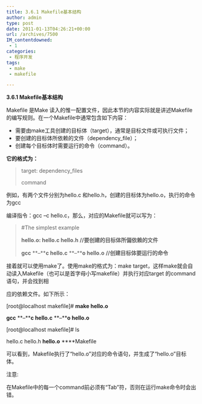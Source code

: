 ```yaml
---
title: 3.6.1 Makefile基本结构
author: admin
type: post
date: 2011-01-13T04:26:21+00:00
url: /archives/7500
IM_contentdowned:
 - 1
categories:
 - 程序开发
tags:
 - make
 - makefile

---
```

**3.6.1 Makefile基本结构**

Makefile 是Make 读入的惟一配置文件，因此本节的内容实际就是讲述Makefile 的编写规则。在一个Makefile中通常包含如下内容：

 * 需要由make工具创建的目标体（target），通常是目标文件或可执行文件；
 * 要创建的目标体所依赖的文件（dependency_file）；
 * 创建每个目标体时需要运行的命令（command）。

**它的格式为：**

> target: dependency_files
>
> command

例如，有两个文件分别为hello.c 和hello.h，创建的目标体为hello.o，执行的命令为gcc

编译指令：gcc –c hello.c，那么，对应的Makefile就可以写为：

> #The simplest example
>
> **hello.o: hello.c hello.h** **//****要创建的目标体所偏依赖的文件******
>
> **gcc** **–****c hello.c** **–****o hello.o** **//****创建目标体要运行的命令******

接着就可以使用make了。使用make的格式为：make target，这样make就会自动读入Makefile（也可以是首字母小写makefile）并执行对应target 的command 语句，并会找到相

应的依赖文件。如下所示：

[root@localhost makefile]# **make hello.o**

**gcc** **–****c hello.c** **–****o hello.o**

[root@localhost makefile]# ls

hello.c hello.h **hello.o** ****Makefile

可以看到，Makefile执行了“hello.o”对应的命令语句，并生成了“hello.o”目标体。

注意:

在Makefile中的每一个command前必须有“Tab”符，否则在运行make命令时会出错。
